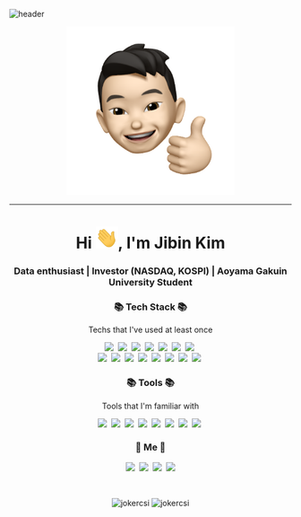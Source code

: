 ![header](https://capsule-render.vercel.app/api?type=wave&color=auto&height=300&section=header&text=JibinKim%20&fontSize=90)
<p align="center">
<img src="https://github.com/jokercsi/jokercsi/blob/main/profile.png" width="300px">
</p>
<hr>
<h1 align="center">Hi <img width="40px" src="https://raw.githubusercontent.com/ABSphreak/ABSphreak/master/gifs/Hi.gif">, I'm Jibin Kim</h1>
<h3 align="center">Data enthusiast | Investor (NASDAQ, KOSPI) | Aoyama Gakuin University Student</h3>
</p>


<h3 align="center">📚 Tech Stack 📚</h3>

<p align="center"> Techs that I've used at least once </p>
<p align="center">
	<img src="https://img.shields.io/badge/Python-3766AB?style=flat-square&logo=Python&logoColor=white"/></a>&nbsp 
  	<img src="https://img.shields.io/badge/Java-DF3A01?style=flat-square&logo=java&logoColor=white"/></a>&nbsp 
	<img src="https://img.shields.io/badge/C++-00599C?style=flat-square&logo=C%2B%2B&logoColor=white"/></a>&nbsp 
	<img src="https://img.shields.io/badge/C-A8B9CC?style=flat-square&logo=C&logoColor=white"/></a>&nbsp
	<img src="https://img.shields.io/badge/Javascript-ffb13b?style=flat-square&logo=javascript&logoColor=white"/></a>&nbsp
	<img src="https://img.shields.io/badge/Ruby-E50914?style=flat-square&logo=ruby&logoColor=white"/></a>&nbsp
	<img src="https://img.shields.io/badge/R-75AADB?style=flat-square&logo=r&logoColor=white"/></a>&nbsp 

<br>
  	<img src="https://img.shields.io/badge/Android%20Studio-3DDC84?style=flat-square&logo=Android&logoColor=white"/></a>&nbsp 
	<img src="https://img.shields.io/badge/PHP-39E09B?style=flat-square&logo=php&logoColor=white"/></a>&nbsp 
	<img src="https://img.shields.io/badge/Laravel-FF2D20?style=flat-square&&logo=laravel&logoColor=white"/></a>&nbsp 
	<img src="https://img.shields.io/badge/Vue-02318D6?style=flat-square&logo=vue.js&logoColor=white"/></a>&nbsp
  	<img src="https://img.shields.io/badge/React-61DAFB?style=flat-square&logo=React&logoColor=white"/></a>&nbsp
  	<img src="https://img.shields.io/badge/SpringBoot-6DB33F?style=flat-square&logo=Spring&logoColor=white"/></a>&nbsp 
  	<img src="https://img.shields.io/badge/SQLite-092E20?style=flat-square&logo=sqlite&logoColor=white"/></a>&nbsp 
  	<img src="https://img.shields.io/badge/MySQL-E6B91E?style=flat-square&logo=MySql&logoColor=white"/></a>&nbsp 
</p>
  
<h3 align="center">📚 Tools 📚</h3>
<p align="center"> Tools that I'm familiar with </p>

<p align="center">  
	<img src="https://img.shields.io/badge/Slack-4A154B?style=flat-square&logo=slack&logoColor=white"/></a>&nbsp
	<img src="https://img.shields.io/badge/Jira-0052CC?style=flat-square&logo=Jira&logoColor=white"/></a>&nbsp
	<img src="https://img.shields.io/badge/Udemy-EC5252?style=flat-square&logo=Udemy&logoColor=white"/></a>&nbsp
	<img src="https://img.shields.io/badge/Figma-F24E1E?style=flat-square&logo=figma&logoColor=white"/></a>&nbsp
	<img src="https://img.shields.io/badge/Adobe%20XD-470137?style=flat-square&logo=Adobe%20XD&logoColor=#FF61F6"/></a>&nbsp
  	<img src="https://img.shields.io/badge/AWS-FF9900?style=flat-square&logo=amazon-aws&logoColor=white"/></a>&nbsp
	<img src="https://img.shields.io/badge/Linux-FCC624?style=flat-square&logo=linux&logoColor=white"/></a>&nbsp
	<img src="https://img.shields.io/badge/Ubuntu-E95420?style=flat-square&logo=ubuntu&logoColor=white"/></a>&nbsp
</p>
  

<h3 align="center"> 🍒 Me 🍒 </h3>
<p align="center">
  	<a href="https://blog.naver.com/jokercsi1"><img src="https://img.shields.io/badge/Blogger-FF5722?style=flat-square&logo=blogger&logoColor=white"/></a>&nbsp
	<a href="https://www.instagram.com/jibin_ary/"><img src="https://img.shields.io/badge/Instagram-E4405F?style=flat-square&logo=Instagram&logoColor=white&link=https://www.instagram.com/jibin_ary/"/></a>&nbsp
	<a href="https://www.facebook.com/jibin.kim.7/"><img src="https://img.shields.io/badge/Facebook-1877F2?style=flat-square&logo=facebook&logoColor=white"/></a>&nbsp
  	<a href="mailto:jokercsi@gmail.com"><img src="https://img.shields.io/badge/Gmail-d14836?style=flat-square&logo=Gmail&logoColor=white&link=jokercsi@gmail.com"/></a>
</p>
  
  
  
<br>
<p align="center">
	<img src="https://github-readme-stats.vercel.app/api/top-langs/?username=jokercsi&layout=compact&hide=html" alt="jokercsi"/>  
	<img src="https://github-readme-stats.vercel.app/api?username=jokercsi&show_icons=true" alt="jokercsi"/>
</p>
